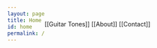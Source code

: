 ```yaml
---
layout: page
title: Home
id: home
permalink: /
---
```

<style> body { display: flex; justify-content: center; align-items: center; height: 100vh; } </style>

 [[Guitar Tones]]  [[About]]   [[Contact]]
 




